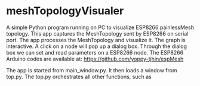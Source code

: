 # meshTopologyVisualer
A simple Python program running on PC to visualize ESP8266 painlessMesh topology.
This app captures the MeshTopology sent by ESP8266 on serial port.  The app processes the MeshTopology and visualize it. The graph is interactive. A click on a node will pop up a dialog box. Through the dialog box we can set and read parameters on a ESP8266 node.
The ESP8266 Arduino codes are available at:
https://github.com/yoppy-tjhin/espMesh

The app is started from main_window.py. It then loads a window from top.py. The top.py orchestrates all other functions, such as 
